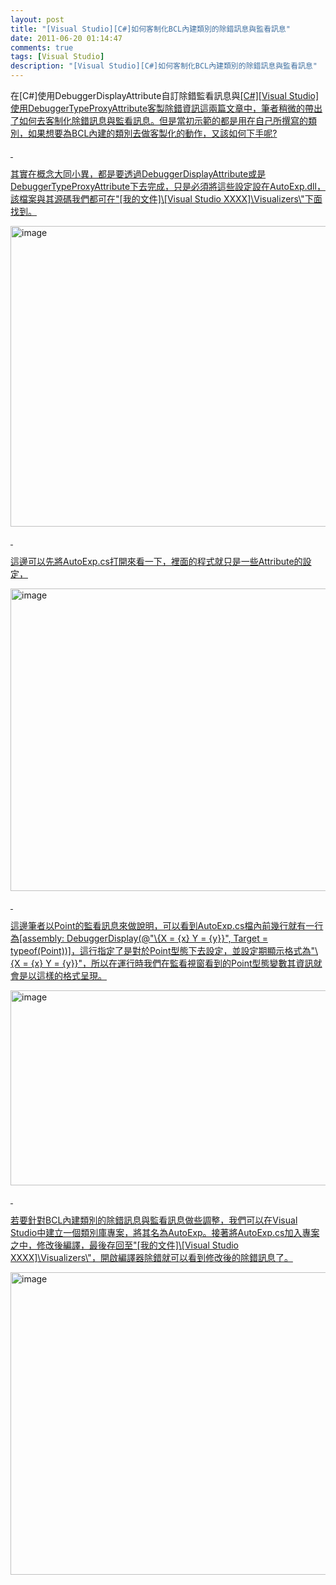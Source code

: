 ```yaml
---
layout: post
title: "[Visual Studio][C#]如何客制化BCL內建類別的除錯訊息與監看訊息"
date: 2011-06-20 01:14:47
comments: true
tags: [Visual Studio]
description: "[Visual Studio][C#]如何客制化BCL內建類別的除錯訊息與監看訊息"
---
```

<p>
	在[C#]使用DebuggerDisplayAttribute自訂除錯監看訊息</a>與<a href="http://www.dotblogs.com.tw/larrynung/archive/2011/05/08/24528.aspx">[C#][Visual Studio]使用DebuggerTypeProxyAttribute客製除錯資訊這兩篇文章中，筆者稍微的帶出了如何去客制化除錯訊息與監看訊息。但是當初示範的都是用在自己所撰寫的類別，如果想要為BCL內建的類別去做客製化的動作，又該如何下手呢?</p>
<p>
	 </p>
<p>
	其實在概念大同小異，都是要透過DebuggerDisplayAttribute或是DebuggerTypeProxyAttribute下去完成，只是必須將這些設定設在AutoExp.dll，該檔案與其源碼我們都可在"[我的文件]\[Visual Studio XXXX]\Visualizers\"下面找到。</p>
<p>
	<img alt="image" border="0" height="481" src="\images\posts\29208\image_thumb.png" style="border-bottom: 0px; border-left: 0px; border-top: 0px; border-right: 0px" width="648" /></p>
<p>
	 </p>
<p>
	這邊可以先將AutoExp.cs打開來看一下，裡面的程式就只是一些Attribute的設定，</p>
<p>
	<img alt="image" border="0" height="484" src="\images\posts\29208\image_thumb_1.png" style="border-bottom: 0px; border-left: 0px; border-top: 0px; border-right: 0px" width="639" /></p>
<p>
	 </p>
<p>
	這邊筆者以Point的監看訊息來做說明，可以看到AutoExp.cs檔內前幾行就有一行為[assembly: DebuggerDisplay(@"\{X = {x} Y = {y}}", Target = typeof(Point))]，這行指定了是對於Point型態下去設定，並設定期顯示格式為"\{X = {x} Y = {y}}"，所以在運行時我們在監看視窗看到的Point型態變數其資訊就會是以這樣的格式呈現。</p>
<p>
	<img alt="image" border="0" height="312" src="\images\posts\29208\image_thumb_3.png" style="border-bottom: 0px; border-left: 0px; border-top: 0px; border-right: 0px" width="644" /></p>
<p>
	 </p>
<p>
	若要針對BCL內建類別的除錯訊息與監看訊息做些調整，我們可以在Visual Studio中建立一個類別庫專案，將其名為AutoExp。接著將AutoExp.cs加入專案之中，修改後編譯，最後存回至"[我的文件]\[Visual Studio XXXX]\Visualizers\"，開啟編譯器除錯就可以看到修改後的除錯訊息了。</p>
<p>
	<img alt="image" border="0" height="484" src="\images\posts\29208\image_thumb_2.png" style="border-bottom: 0px; border-left: 0px; border-top: 0px; border-right: 0px" width="549" /></p>
